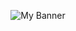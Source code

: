 <p align="center">
  <img src="![Image](https://github.com/user-attachments/assets/86969e3f-9550-4834-b891-7833624b6892)" alt="My Banner">
</p>
